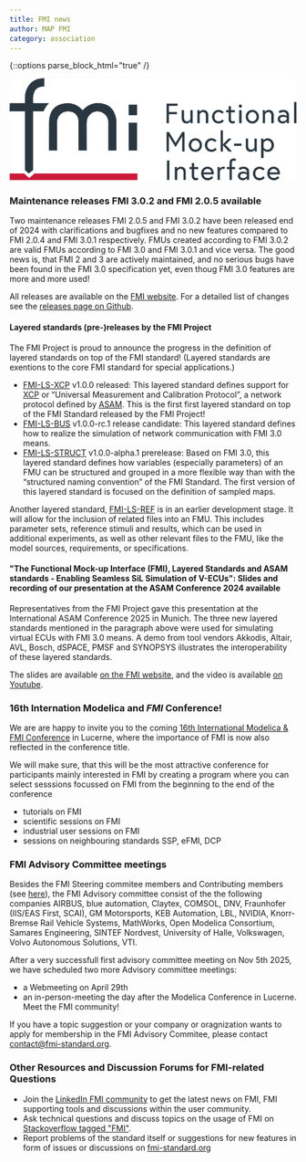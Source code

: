 ```yaml
---
title: FMI news
author: MAP FMI
category: association
---
```


{::options parse_block_html="true" /}

![FMI](FMI.png)

### Maintenance releases FMI 3.0.2 and FMI 2.0.5 available

Two maintenance releases FMI 2.0.5 and FMI 3.0.2 have been released end of 2024 with clarifications and bugfixes and no new features compared to FMI 2.0.4 and FMI 3.0.1 respectively. 
FMUs created according to FMI 3.0.2 are valid FMUs according to FMI 3.0 and FMI 3.0.1 and vice versa. The good news is, that FMI 2 and 3 are actively maintained, and no serious bugs have been found in the FMI 3.0 specification yet, even thoug FMI 3.0 features are more and more used!

All releases are available on the [FMI website](fmi-standard.org). For a detailed list of changes see the [releases page on Github](https://github.com/modelica/fmi-standard/releases).

#### Layered standards (pre-)releases by the FMI Project

The FMI Project is proud to announce the progress in the definition of layered standards on top of the FMI standard! (Layered standards are exentions to the core FMI standard for special applications.)

* [FMI-LS-XCP](https://github.com/modelica/fmi-ls-xcp) v1.0.0 released: This layered standard defines support for [XCP](https://www.asam.net/standards/detail/mcd-1-xcp/) or “Universal Measurement and Calibration Protocol”, a network protocol defined by [ASAM](https://www.asam.net/). This is the first first layered standard on top of the FMI Standard released by the FMI Project!
* [FMI-LS-BUS](https://github.com/modelica/fmi-ls-bus) v1.0.0-rc.1 release candidate: This layered standard defines how to realize the simulation of network communication with FMI 3.0 means.
* [FMI-LS-STRUCT](https://github.com/modelica/fmi-ls-struct) v1.0.0-alpha.1 prerelease: Based on FMI 3.0, this layered standard defines how variables (especially parameters) of an FMU can be structured and grouped in a more flexible way than with the “structured naming convention” of the FMI Standard. The first version of this layered standard is focused on the definition of sampled maps.

Another layered standard, [FMI-LS-REF](https://github.com/modelica/fmi-ls-ref) is in an earlier development stage. It will allow for the inclusion of related files into an FMU. This includes parameter sets, reference stimuli and results, which can be used in additional experiments, as well as other relevant files to the FMU, like the model sources, requirements, or specifications.

#### "The Functional Mock-up Interface (FMI), Layered Standards and ASAM standards - Enabling Seamless SiL Simulation of V-ECUs": Slides and recording of our presentation at the ASAM Conference 2024 available

Representatives from the FMI Project gave this presentation at the International ASAM Conference 2025 in Munich.
The three new layered standards mentioned in the paragraph above were used for simulating virtual ECUs with FMI 3.0 means. A demo from tool vendors Akkodis, Altair, AVL, Bosch, dSPACE, PMSF and SYNOPSYS  illustrates the interoperability of these layered standards.

The slides are available [on the FMI website](https://fmi-standard.org/assets/literature/FMI-LS-ASAM_2024.pdf), and the video is available [on Youtube](https://www.youtube.com/watch?v=KzzKRa3jORs).

### 16th Internation Modelica and _FMI_ Conference!

We are are happy to invite you to the coming [16th International Modelica & FMI Conference](https://modelica.org/events/modelica2025/) in Lucerne, where the importance of FMI is now also reflected in the conference title.

We will make sure, that this will be the most attractive conference for participants mainly interested in FMI by creating a program where you can select sesssions focussed on FMI from the beginning to the end of the conference 

- tutorials on FMI
- scientific sessions on FMI
- industrial user sessions on FMI
- sessions on neighbouring standards SSP, eFMI, DCP

### FMI Advisory Committee meetings

Besides the FMI Steering commitee members and Contributing members (see [here](https://fmi-standard.org/about/)), the FMI Advisory committee consist of the the following companies AIRBUS, blue automation, Claytex, COMSOL, DNV, Fraunhofer (IIS/EAS First, SCAI), GM Motorsports, KEB Automation, LBL, NVIDIA, Knorr-Bremse Rail Vehicle Systems, MathWorks, Open Modelica Consortium, Samares Engineering, SINTEF Nordvest, University of Halle, Volkswagen, Volvo Autonomous Solutions, VTI.

After a very successfull first advisory committee meeting on Nov 5th 2025, we have scheduled two more Advisory committee meetings: 

- a Webmeeting on April 29th
- an in-person-meeting the day after the Modelica Conference in Lucerne. Meet the FMI community!

If you have a topic suggestion or your company or oragnization wants to apply for membership in the FMI Advisory Commitee, please contact contact@fmi-standard.org.

### Other Resources and Discussion Forums for FMI-related Questions

* Join the [LinkedIn FMI community](https://www.linkedin.com/groups/7477473/) to get the latest news on FMI, FMI supporting tools and discussions within the user community.
* Ask technical questions and discuss topics on the usage of FMI on [Stackoverflow tagged "FMI"](https://stackoverflow.com/questions/tagged/fmi).
* Report problems of the standard itself or suggestions for new features in form of issues or discussions on [fmi-standard.org](https://github.com/modelica/fmi-standard)
